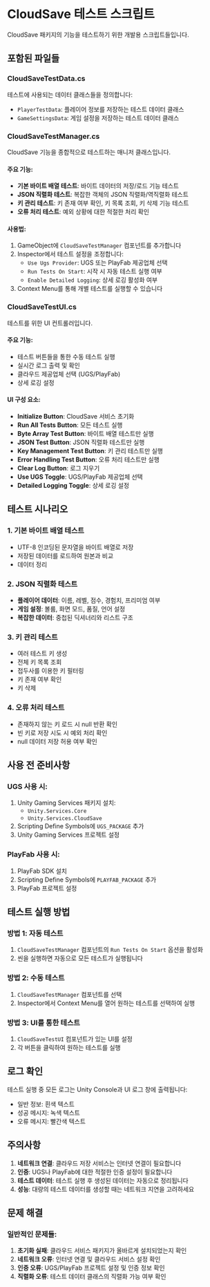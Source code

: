 # CloudSave 테스트 스크립트

CloudSave 패키지의 기능을 테스트하기 위한 개발용 스크립트들입니다.

## 포함된 파일들

### CloudSaveTestData.cs
테스트에 사용되는 데이터 클래스들을 정의합니다:
- `PlayerTestData`: 플레이어 정보를 저장하는 테스트 데이터 클래스
- `GameSettingsData`: 게임 설정을 저장하는 테스트 데이터 클래스

### CloudSaveTestManager.cs
CloudSave 기능을 종합적으로 테스트하는 매니저 클래스입니다.

#### 주요 기능:
- **기본 바이트 배열 테스트**: 바이트 데이터의 저장/로드 기능 테스트
- **JSON 직렬화 테스트**: 복잡한 객체의 JSON 직렬화/역직렬화 테스트
- **키 관리 테스트**: 키 존재 여부 확인, 키 목록 조회, 키 삭제 기능 테스트
- **오류 처리 테스트**: 예외 상황에 대한 적절한 처리 확인

#### 사용법:
1. GameObject에 `CloudSaveTestManager` 컴포넌트를 추가합니다
2. Inspector에서 테스트 설정을 조정합니다:
   - `Use Ugs Provider`: UGS 또는 PlayFab 제공업체 선택
   - `Run Tests On Start`: 시작 시 자동 테스트 실행 여부
   - `Enable Detailed Logging`: 상세 로깅 활성화 여부
3. Context Menu를 통해 개별 테스트를 실행할 수 있습니다

### CloudSaveTestUI.cs
테스트를 위한 UI 컨트롤러입니다.

#### 주요 기능:
- 테스트 버튼들을 통한 수동 테스트 실행
- 실시간 로그 출력 및 확인
- 클라우드 제공업체 선택 (UGS/PlayFab)
- 상세 로깅 설정

#### UI 구성 요소:
- **Initialize Button**: CloudSave 서비스 초기화
- **Run All Tests Button**: 모든 테스트 실행
- **Byte Array Test Button**: 바이트 배열 테스트만 실행
- **JSON Test Button**: JSON 직렬화 테스트만 실행
- **Key Management Test Button**: 키 관리 테스트만 실행
- **Error Handling Test Button**: 오류 처리 테스트만 실행
- **Clear Log Button**: 로그 지우기
- **Use UGS Toggle**: UGS/PlayFab 제공업체 선택
- **Detailed Logging Toggle**: 상세 로깅 설정

## 테스트 시나리오

### 1. 기본 바이트 배열 테스트
- UTF-8 인코딩된 문자열을 바이트 배열로 저장
- 저장된 데이터를 로드하여 원본과 비교
- 데이터 정리

### 2. JSON 직렬화 테스트
- **플레이어 데이터**: 이름, 레벨, 점수, 경험치, 프리미엄 여부
- **게임 설정**: 볼륨, 화면 모드, 품질, 언어 설정
- **복잡한 데이터**: 중첩된 딕셔너리와 리스트 구조

### 3. 키 관리 테스트
- 여러 테스트 키 생성
- 전체 키 목록 조회
- 접두사를 이용한 키 필터링
- 키 존재 여부 확인
- 키 삭제

### 4. 오류 처리 테스트
- 존재하지 않는 키 로드 시 null 반환 확인
- 빈 키로 저장 시도 시 예외 처리 확인
- null 데이터 저장 허용 여부 확인

## 사용 전 준비사항

### UGS 사용 시:
1. Unity Gaming Services 패키지 설치:
   - `Unity.Services.Core`
   - `Unity.Services.CloudSave`
2. Scripting Define Symbols에 `UGS_PACKAGE` 추가
3. Unity Gaming Services 프로젝트 설정

### PlayFab 사용 시:
1. PlayFab SDK 설치
2. Scripting Define Symbols에 `PLAYFAB_PACKAGE` 추가
3. PlayFab 프로젝트 설정

## 테스트 실행 방법

### 방법 1: 자동 테스트
1. `CloudSaveTestManager` 컴포넌트의 `Run Tests On Start` 옵션을 활성화
2. 씬을 실행하면 자동으로 모든 테스트가 실행됩니다

### 방법 2: 수동 테스트
1. `CloudSaveTestManager` 컴포넌트를 선택
2. Inspector에서 Context Menu를 열어 원하는 테스트를 선택하여 실행

### 방법 3: UI를 통한 테스트
1. `CloudSaveTestUI` 컴포넌트가 있는 UI를 설정
2. 각 버튼을 클릭하여 원하는 테스트를 실행

## 로그 확인

테스트 실행 중 모든 로그는 Unity Console과 UI 로그 창에 출력됩니다:
- 일반 정보: 흰색 텍스트
- 성공 메시지: 녹색 텍스트
- 오류 메시지: 빨간색 텍스트

## 주의사항

1. **네트워크 연결**: 클라우드 저장 서비스는 인터넷 연결이 필요합니다
2. **인증**: UGS나 PlayFab에 대한 적절한 인증 설정이 필요합니다
3. **테스트 데이터**: 테스트 실행 후 생성된 데이터는 자동으로 정리됩니다
4. **성능**: 대량의 테스트 데이터를 생성할 때는 네트워크 지연을 고려하세요

## 문제 해결

### 일반적인 문제들:
1. **초기화 실패**: 클라우드 서비스 패키지가 올바르게 설치되었는지 확인
2. **네트워크 오류**: 인터넷 연결 및 클라우드 서비스 설정 확인
3. **인증 오류**: UGS/PlayFab 프로젝트 설정 및 인증 정보 확인
4. **직렬화 오류**: 테스트 데이터 클래스의 직렬화 가능 여부 확인
